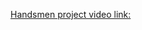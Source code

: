 [Handsmen project video link:](https://drive.google.com/file/d/1rjTguO1rllAOQFvfcvjmXkgzQ6o9PMER/view?usp=drive_link)
